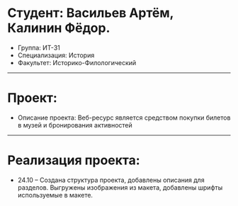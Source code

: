 # Студент: Васильев Артём, Калинин Фёдор.
- Группа: ИТ-31
- Специализация: История
- Факультет: Историко-Филологический
---
# Проект: 
- Описание проекта: Веб-ресурс является средством покупки билетов в музей и бронирования активностей
---
# Реализация проекта:
- 24.10 – Создана структура проекта, добавлены описания для разделов. Выгружены изображения из макета, добавлены шрифты используемые в макете. 
